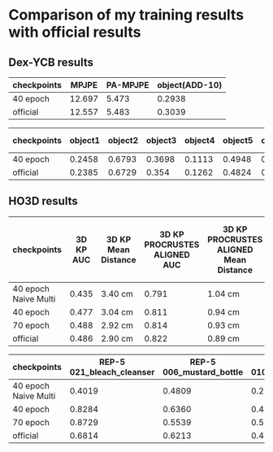 # Comparison of my training results with official results
## Dex-YCB results

| checkpoints     | MPJPE    | PA-MPJPE  | object(ADD-10) |
|---------|---------|----------|----------------|
| 40 epoch    | 12.697  | 5.473    | 0.2938       |
| official | 12.557  | 5.483    | 0.3039      |

| checkpoints       | object1     | object2     | object3     | object4     | object5     | object6     | object7     | object8     | object9     | object10    | object11    | object12    | object13    | object14    | object15    | object16    | object17    | object18    | object19    | object20    | object21    | simple average     |
|--------------|---------|---------|---------|---------|---------|---------|---------|---------|---------|---------|---------|---------|---------|---------|---------|---------|---------|---------|---------|---------|---------|---------|
| 40 epoch         | 0.2458  | 0.6793  | 0.3698  | 0.1113  | 0.4948  | 0.0849  | 0.3066  | 0.2454  | 0.2008  | 0.1828  | 0.3818  | 0.3935  | 0.3174  | 0.1582  | 0.4032  | 0.4140  | 0.1709  | 0.0177  |         | 0.4174  | 0.2801  | 0.2938  |
| official   | 0.2385  | 0.6729  | 0.354   | 0.1262  | 0.4824  | 0.0936  | 0.3136  | 0.2675  | 0.2133  | 0.1731  | 0.3735  | 0.4212  | 0.3711  | 0.1709  | 0.4538  | 0.4585  | 0.1377  | 0.0333  |         | 0.4459  | 0.2777  | 0.3039  |

## HO3D results

| checkpoints      | 3D KP AUC | 3D KP Mean Distance | 3D KP PROCRUSTES ALIGNED AUC | 3D KP PROCRUSTES ALIGNED Mean Distance | 3D KP SCALE-TRANSLATION ALIGNED AUC | 3D KP SCALE-TRANSLATION ALIGNED Mean Distance | 3D MESH AUC | 3D MESH Mean Distance | 3D MESH ALIGNED AUC | 3D MESH ALIGNED Mean Distance | F@5.0mm | F_aligned@5.0mm | F@15.0mm | F_aligned@15.0mm |
|-----------------|-----------|---------------------|-------------------------------|---------------------------------------|-----------------------------------------|-------------------------------------------------|-------------|---------------------|---------------------|-----------------------------------------|---------|-----------------|----------|------------------|
| 40 epoch Naive Multi  | 0.435     | 3.40 cm             | 0.791                         | 1.04 cm                               | 0.450                                   | 3.33 cm                                       | 0.448       | 3.28 cm             | 0.796               | 1.02 cm                                 | 0.203   | 0.489           | 0.637    | 0.945            |
| 40 epoch  | 0.477     | 3.04 cm             | 0.811                         | 0.94 cm                               | 0.487                                   | 3.00 cm                                       | 0.490       | 2.94 cm             | 0.814               | 0.93 cm                                 | 0.226   | 0.542           | 0.670    | 0.958            |
| 70 epoch  | 0.488     | 2.92 cm             | 0.814                         | 0.93 cm                               | 0.500                                   | 2.86 cm                                       | 0.501       | 2.82 cm             | 0.817               | 0.92 cm                                 | 0.232   | 0.550           | 0.683    | 0.961            |
| official  | 0.486     | 2.90 cm             | 0.822                         | 0.89 cm                               | 0.497                                   | 2.84 cm                                       | 0.499       | 2.80 cm             | 0.825               | 0.87 cm                                 | 0.231   | 0.575           | 0.688    | 0.965            |

| checkpoints              | REP-5 021_bleach_cleanser | REP-5 006_mustard_bottle | REP-5 010_potted_meat_can | ADD-10 021_bleach_cleanser | ADD-10 006_mustard_bottle |  ADD-10 010_potted_meat_can |
|----------------------|--------------------------|--------------------------|------------------------|---------------------------|----------------------------|----------------------------|
| 40 epoch Naive Multi | 0.4019                   | 0.4809                   | 0.2679                    | 0.7925                     | 0.7169                    | 0.3254                     |
| 40 epoch | 0.8284                   | 0.6360                   | 0.4618                    | 0.8785                     | 0.8000                    | 0.4895                     |
| 70 epoch | 0.8729                   | 0.5539                   | 0.5347                    | 0.8918                     | 0.7697                    | 0.5863                     |
| official | 0.6814                   | 0.6213                   | 0.4738                    | 0.8124                     | 0.8787                     |  0.5216                     |
